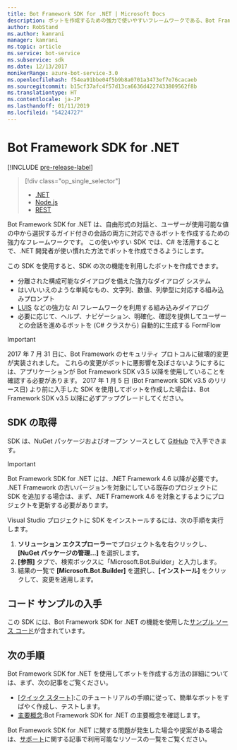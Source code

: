 ```yaml
---
title: Bot Framework SDK for .NET | Microsoft Docs
description: ボットを作成するための強力で使いやすいフレームワークである、Bot Framework SDK for .NET の概要を説明します。
author: RobStand
ms.author: kamrani
manager: kamrani
ms.topic: article
ms.service: bot-service
ms.subservice: sdk
ms.date: 12/13/2017
monikerRange: azure-bot-service-3.0
ms.openlocfilehash: f54ea91bbe04f5b9b8a0701a3473ef7e76cacaeb
ms.sourcegitcommit: b15cf37afc4f57d13ca6636d4227433809562f8b
ms.translationtype: HT
ms.contentlocale: ja-JP
ms.lasthandoff: 01/11/2019
ms.locfileid: "54224727"
---
```

# <a name="bot-framework-sdk-for-net"></a>Bot Framework SDK for .NET

[!INCLUDE [pre-release-label](../includes/pre-release-label-v3.md)]

> [!div class="op_single_selector"]
> - [.NET](../dotnet/bot-builder-dotnet-overview.md)
> - [Node.js](../nodejs/bot-builder-nodejs-overview.md)
> - [REST](../rest-api/bot-framework-rest-overview.md)

Bot Framework SDK for .NET は、自由形式の対話と、ユーザーが使用可能な値の中から選択するガイド付きの会話の両方に対応できるボットを作成するための強力なフレームワークです。 この使いやすい SDK では、C# を活用することで、.NET 開発者が使い慣れた方法でボットを作成できるようにします。

この SDK を使用すると、SDK の次の機能を利用したボットを作成できます。 

- 分離された構成可能なダイアログを備えた強力なダイアログ システム
- はい/いいえのような単純なもの、文字列、数値、列挙型に対応する組み込みプロンプト
- <a href="http://luis.ai" target="_blank">LUIS</a> などの強力な AI フレームワークを利用する組み込みダイアログ
- 必要に応じて、ヘルプ、ナビゲーション、明確化、確認を提供してユーザーとの会話を進めるボットを (C# クラスから) 自動的に生成する FormFlow

> [!IMPORTANT]
> 2017 年 7 月 31 日に、Bot Framework のセキュリティ プロトコルに破壊的変更が実装されました。 これらの変更がボットに悪影響を及ぼさないようにするには、アプリケーションが Bot Framework SDK v3.5 以降を使用していることを確認する必要があります。 2017 年 1 月 5 日 (Bot Framework SDK v3.5 のリリース日) より前に入手した SDK を使用してボットを作成した場合は、Bot Framework SDK v3.5 以降に必ずアップグレードしてください。

## <a name="get-the-sdk"></a>SDK の取得

SDK は、NuGet パッケージおよびオープン ソースとして <a href="https://github.com/Microsoft/BotBuilder" target="_blank">GitHub</a> で入手できます。

> [!IMPORTANT]
> Bot Framework SDK for .NET には、.NET Framework 4.6 以降が必要です。 .NET Framework の古いバージョンを対象にしている既存のプロジェクトに SDK を追加する場合は、まず、.NET Framework 4.6 を対象とするようにプロジェクトを更新する必要があります。

Visual Studio プロジェクトに SDK をインストールするには、次の手順を実行します。

1. **ソリューション エクスプローラー**でプロジェクト名を右クリックし、**[NuGet パッケージの管理...]** を選択します。
2. **[参照]** タブで、検索ボックスに「Microsoft.Bot.Builder」と入力します。
3. 結果の一覧で **[Microsoft.Bot.Builder]** を選択し、**[インストール]** をクリックして、変更を適用します。

## <a name="get-code-samples"></a>コード サンプルの入手

この SDK には、Bot Framework SDK for .NET の機能を使用した[サンプル ソース コード](bot-builder-dotnet-samples.md)が含まれています。

## <a name="next-steps"></a>次の手順

Bot Framework SDK for .NET を使用してボットを作成する方法の詳細については、まず、次の記事をご覧ください。

- [[クイック スタート]](bot-builder-dotnet-quickstart.md):このチュートリアルの手順に従って、簡単なボットをすばやく作成し、テストします。
- [主要概念](bot-builder-dotnet-concepts.md):Bot Framework SDK for .NET の主要概念を確認します。

Bot Framework SDK for .NET に関する問題が発生した場合や提案がある場合は、[サポート](../bot-service-resources-links-help.md)に関する記事で利用可能なリソースの一覧をご覧ください。 
